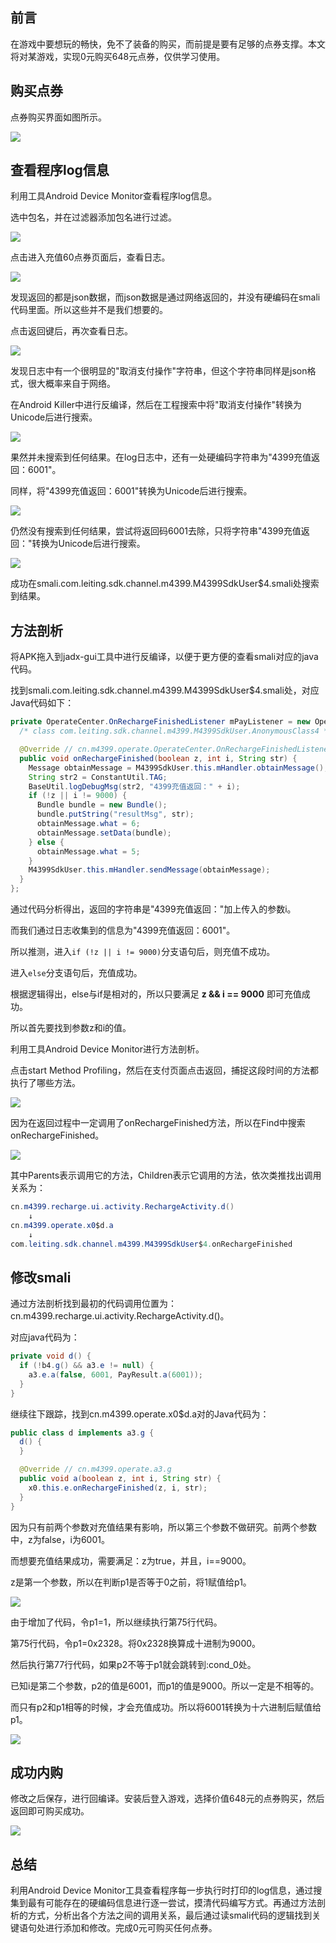 前言
--

在游戏中要想玩的畅快，免不了装备的购买，而前提是要有足够的点券支撑。本文将对某游戏，实现0元购买648元点券，仅供学习使用。

购买点券
----

点券购买界面如图所示。

[![](https://shs3.b.qianxin.com/attack_forum/2021/12/attach-fd57e50f8327770a2c9369ddd2b365d055e176cb.png)](https://shs3.b.qianxin.com/attack_forum/2021/12/attach-fd57e50f8327770a2c9369ddd2b365d055e176cb.png)

查看程序log信息
---------

利用工具Android Device Monitor查看程序log信息。

选中包名，并在过滤器添加包名进行过滤。

[![](https://shs3.b.qianxin.com/attack_forum/2021/12/attach-336e8e334c159a7b52fb9e231e6b49c3459acd16.png)](https://shs3.b.qianxin.com/attack_forum/2021/12/attach-336e8e334c159a7b52fb9e231e6b49c3459acd16.png)

点击进入充值60点券页面后，查看日志。

[![](https://shs3.b.qianxin.com/attack_forum/2021/12/attach-f81658670d836e558f735e04726ad1255b78cfaf.png)](https://shs3.b.qianxin.com/attack_forum/2021/12/attach-f81658670d836e558f735e04726ad1255b78cfaf.png)

发现返回的都是json数据，而json数据是通过网络返回的，并没有硬编码在smali代码里面。所以这些并不是我们想要的。

点击返回键后，再次查看日志。

[![](https://shs3.b.qianxin.com/attack_forum/2021/12/attach-a7cc478b1aa2590bf3cf01ed07dd16e53540891a.png)](https://shs3.b.qianxin.com/attack_forum/2021/12/attach-a7cc478b1aa2590bf3cf01ed07dd16e53540891a.png)

发现日志中有一个很明显的"取消支付操作"字符串，但这个字符串同样是json格式，很大概率来自于网络。

在Android Killer中进行反编译，然后在工程搜索中将"取消支付操作"转换为Unicode后进行搜索。

[![](https://shs3.b.qianxin.com/attack_forum/2021/12/attach-3ef8f9d3e5ffc114b93bea98e06060654e6ad19d.png)](https://shs3.b.qianxin.com/attack_forum/2021/12/attach-3ef8f9d3e5ffc114b93bea98e06060654e6ad19d.png)

果然并未搜索到任何结果。在log日志中，还有一处硬编码字符串为"4399充值返回：6001"。

同样，将"4399充值返回：6001"转换为Unicode后进行搜索。

[![](https://shs3.b.qianxin.com/attack_forum/2021/12/attach-8b3753b31fa963414676851a613b3a7e74f4fa22.png)](https://shs3.b.qianxin.com/attack_forum/2021/12/attach-8b3753b31fa963414676851a613b3a7e74f4fa22.png)

仍然没有搜索到任何结果，尝试将返回码6001去除，只将字符串"4399充值返回："转换为Unicode后进行搜索。

[![](https://shs3.b.qianxin.com/attack_forum/2021/12/attach-73d23c293298c1e8a9e1fbd0cc61d03fd8160d03.png)](https://shs3.b.qianxin.com/attack_forum/2021/12/attach-73d23c293298c1e8a9e1fbd0cc61d03fd8160d03.png)

成功在smali.com.leiting.sdk.channel.m4399.M4399SdkUser$4.smali处搜索到结果。

方法剖析
----

将APK拖入到jadx-gui工具中进行反编译，以便于更方便的查看smali对应的java代码。

找到smali.com.leiting.sdk.channel.m4399.M4399SdkUser$4.smali处，对应Java代码如下：

```java
private OperateCenter.OnRechargeFinishedListener mPayListener = new OperateCenter.OnRechargeFinishedListener() {
  /* class com.leiting.sdk.channel.m4399.M4399SdkUser.AnonymousClass4 */

  @Override // cn.m4399.operate.OperateCenter.OnRechargeFinishedListener
  public void onRechargeFinished(boolean z, int i, String str) {
    Message obtainMessage = M4399SdkUser.this.mHandler.obtainMessage();
    String str2 = ConstantUtil.TAG;
    BaseUtil.logDebugMsg(str2, "4399充值返回：" + i);
    if (!z || i != 9000) {
      Bundle bundle = new Bundle();
      bundle.putString("resultMsg", str);
      obtainMessage.what = 6;
      obtainMessage.setData(bundle);
    } else {
      obtainMessage.what = 5;
    }
    M4399SdkUser.this.mHandler.sendMessage(obtainMessage);
  }
};
```

通过代码分析得出，返回的字符串是"4399充值返回："加上传入的参数i。

而我们通过日志收集到的信息为"4399充值返回：6001"。

所以推测，进入`if (!z || i != 9000)`分支语句后，则充值不成功。

进入`else`分支语句后，充值成功。

根据逻辑得出，else与if是相对的，所以只要满足 **z &amp;&amp; i == 9000** 即可充值成功。

所以首先要找到参数z和i的值。

利用工具Android Device Monitor进行方法剖析。

点击start Method Profiling，然后在支付页面点击返回，捕捉这段时间的方法都执行了哪些方法。

[![](https://shs3.b.qianxin.com/attack_forum/2021/12/attach-4e14b4b47d07869c0ba8d64b015cccfcc3f9be6d.png)](https://shs3.b.qianxin.com/attack_forum/2021/12/attach-4e14b4b47d07869c0ba8d64b015cccfcc3f9be6d.png)

因为在返回过程中一定调用了onRechargeFinished方法，所以在Find中搜索onRechargeFinished。

[![](https://shs3.b.qianxin.com/attack_forum/2021/12/attach-850b9a2c0423c7b1b74e817ed27099ed1341bb1a.png)](https://shs3.b.qianxin.com/attack_forum/2021/12/attach-850b9a2c0423c7b1b74e817ed27099ed1341bb1a.png)

其中Parents表示调用它的方法，Children表示它调用的方法，依次类推找出调用关系为：

```java
cn.m4399.recharge.ui.activity.RechargeActivity.d()
    ↓
cn.m4399.operate.x0$d.a
    ↓
com.leiting.sdk.channel.m4399.M4399SdkUser$4.onRechargeFinished
```

修改smali
-------

通过方法剖析找到最初的代码调用位置为：cn.m4399.recharge.ui.activity.RechargeActivity.d()。

对应java代码为：

```java
private void d() {
  if (!b4.g() && a3.e != null) {
    a3.e.a(false, 6001, PayResult.a(6001));
  }
}
```

继续往下跟踪，找到cn.m4399.operate.x0$d.a对的Java代码为：

```java
public class d implements a3.g {
  d() {
  }

  @Override // cn.m4399.operate.a3.g
  public void a(boolean z, int i, String str) {
    x0.this.e.onRechargeFinished(z, i, str);
  }
}
```

因为只有前两个参数对充值结果有影响，所以第三个参数不做研究。前两个参数中，z为false，i为6001。

而想要充值结果成功，需要满足：z为true，并且，i==9000。

z是第一个参数，所以在判断p1是否等于0之前，将1赋值给p1。

[![](https://shs3.b.qianxin.com/attack_forum/2021/12/attach-2fd46045b7d1baa46a34d45a600e29f38b47262e.png)](https://shs3.b.qianxin.com/attack_forum/2021/12/attach-2fd46045b7d1baa46a34d45a600e29f38b47262e.png)

由于增加了代码，令p1=1，所以继续执行第75行代码。

第75行代码，令p1=0x2328。将0x2328换算成十进制为9000。

然后执行第77行代码，如果p2不等于p1就会跳转到:cond\_0处。

已知i是第二个参数，p2的值是6001，而p1的值是9000。所以一定是不相等的。

而只有p2和p1相等的时候，才会充值成功。所以将6001转换为十六进制后赋值给p1。

[![](https://shs3.b.qianxin.com/attack_forum/2021/12/attach-95ff6c735bcf14a8ef2ce2cc4294c4b46319fd45.png)](https://shs3.b.qianxin.com/attack_forum/2021/12/attach-95ff6c735bcf14a8ef2ce2cc4294c4b46319fd45.png)

成功内购
----

修改之后保存，进行回编译。安装后登入游戏，选择价值648元的点券购买，然后返回即可购买成功。

[![](https://shs3.b.qianxin.com/attack_forum/2021/12/attach-9355a7d98fe5df8e61368830a594da9109947005.png)](https://shs3.b.qianxin.com/attack_forum/2021/12/attach-9355a7d98fe5df8e61368830a594da9109947005.png)

总结
--

利用Android Device Monitor工具查看程序每一步执行时打印的log信息，通过搜集到最有可能存在的硬编码信息进行逐一尝试，摸清代码编写方式。再通过方法剖析的方式，分析出各个方法之间的调用关系，最后通过读smali代码的逻辑找到关键语句处进行添加和修改。完成0元可购买任何点券。
